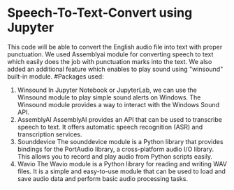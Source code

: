 # Speech-To-Text-Convert using Jupyter
This code will be able to convert the English audio file into text with proper punctuation. 
We used Assemblyai module for converting speech to text which easily does the job with punctuation marks into the text.
We also added an additional feature which enables to play sound using "winsound" built-in module.
#Packages used:
1)	Winsound
   In Jupyter Notebook or JupyterLab, we can use the Winsound module to play simple sound alerts on Windows. The Winsound module provides a way to interact with the Windows Sound API.
2)	AssemblyAI
   AssemblyAI provides an API that can be used to transcribe speech to text. It offers automatic speech recognition (ASR) and transcription services.
3) Sounddevice
   The sounddevice module is a Python library that provides bindings for the PortAudio library, a cross-platform audio I/O library. This allows you to record and play audio from Python scripts easily.
4) Wavio
   The Wavio module is a Python library for reading and writing WAV files. It is a simple and easy-to-use module that can be used to load and save audio data and perform basic audio processing tasks. 
